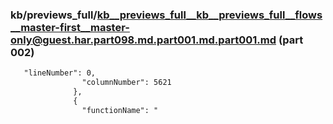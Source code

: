 ### kb/previews_full/kb__previews_full__kb__previews_full__flows__master-first__master-only@guest.har.part098.md.part001.md.part001.md (part 002)

```md
   "lineNumber": 0,
                "columnNumber": 5621
              },
              {
                "functionName": "
```

```
